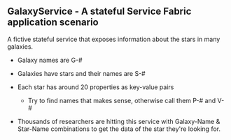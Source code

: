 ## GalaxyService - A stateful Service Fabric application scenario

A fictive stateful service that exposes information about the stars in many galaxies.

* Galaxy names are G-#
* Galaxies have stars and their names are S-#
* Each star has around 20 properties as key-value pairs
  * Try to find names that makes sense, otherwise call them P-# and V-#

* Thousands of researchers are hitting this service with Galaxy-Name & Star-Name combinations to get the data of the star they're looking for.